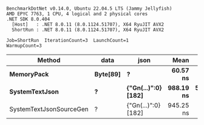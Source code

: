```

BenchmarkDotNet v0.14.0, Ubuntu 22.04.5 LTS (Jammy Jellyfish)
AMD EPYC 7763, 1 CPU, 4 logical and 2 physical cores
.NET SDK 8.0.404
  [Host]   : .NET 8.0.11 (8.0.1124.51707), X64 RyuJIT AVX2
  ShortRun : .NET 8.0.11 (8.0.1124.51707), X64 RyuJIT AVX2

Job=ShortRun  IterationCount=3  LaunchCount=1  
WarmupCount=3  

```
| Method                  | data     | json                | Mean      | Error      | StdDev    | Min       | Max         | Gen0   | Allocated |
|------------------------ |--------- |-------------------- |----------:|-----------:|----------:|----------:|------------:|-------:|----------:|
| **MemoryPack**              | **Byte[89]** | **?**                   |  **60.57 ns** |   **1.043 ns** |  **0.057 ns** |  **60.51 ns** |    **60.63 ns** | **0.0012** |     **104 B** |
| **SystemTextJson**          | **?**        | **{&quot;Gn(...)&quot;:0} [182]** | **988.19 ns** | **562.096 ns** | **30.810 ns** | **967.46 ns** | **1,023.59 ns** |      **-** |     **104 B** |
| SystemTextJsonSourceGen | ?        | {&quot;Gn(...)&quot;:0} [182] | 945.25 ns |  87.363 ns |  4.789 ns | 940.62 ns |   950.18 ns |      - |     104 B |
